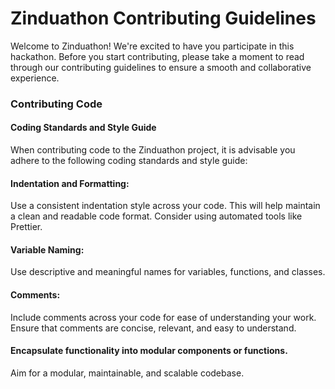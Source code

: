# Zinduathon Contributing Guidelines

Welcome to Zinduathon! We're excited to have you participate in this hackathon. Before you start contributing, please take a moment to read through our contributing guidelines to ensure a smooth and collaborative experience.

### Contributing Code
#### Coding Standards and Style Guide
When contributing code to the Zinduathon project, it is advisable you adhere to the following coding standards and style guide:

#### Indentation and Formatting:
Use a consistent indentation style across your code. This will help maintain a clean and readable code format. Consider using automated tools like Prettier.

#### Variable Naming:
Use descriptive and meaningful names for variables, functions, and classes.

#### Comments:
Include comments across your code for ease of understanding your work. Ensure that comments are concise, relevant, and easy to understand.

#### Encapsulate functionality into modular components or functions.
Aim for a modular, maintainable, and scalable codebase.



